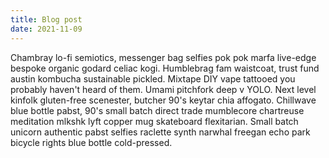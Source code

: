 ```yaml
---
title: Blog post
date: 2021-11-09
---
```


Chambray lo-fi semiotics, messenger bag selfies pok pok marfa live-edge bespoke organic godard celiac kogi. Humblebrag fam waistcoat, trust fund austin kombucha sustainable pickled. Mixtape DIY vape tattooed you probably haven't heard of them. Umami pitchfork deep v YOLO. Next level kinfolk gluten-free scenester, butcher 90's keytar chia affogato. Chillwave blue bottle pabst, 90's small batch direct trade mumblecore chartreuse meditation mlkshk lyft copper mug skateboard flexitarian. Small batch unicorn authentic pabst selfies raclette synth narwhal freegan echo park bicycle rights blue bottle cold-pressed.

